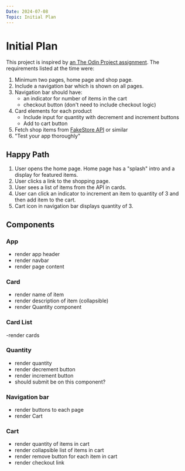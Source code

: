 ```yaml
---
Date: 2024-07-08
Topic: Initial Plan
---
```


# Initial Plan

This project is inspired by [an The Odin Project assignment](https://www.theodinproject.com/lessons/react-new-shopping-cart). The requirements listed at the time were:

1. Minimum two pages, home page and shop page.
2. Include a navigation bar which is shown on all pages.
3. Navigation bar should have:
    - an indicator for number of items in the cart
    - checkout button (don't need to include checkout logic)
4. Card elements for each product
    - Include input for quantity with decrement and increment buttons
    - Add to cart button
5. Fetch shop items from [FakeStore API](https://fakestoreapi.com/) or similar
6. "Test your app thoroughly"

## Happy Path

1. User opens the home page. Home page has a "splash" intro and a display for featured items.
2. User clicks a link to the shopping page.
3. User sees a list of items from the API in cards.
4. User can click an indicator to increment an item to quantity of 3 and then add item to the cart.
5. Cart icon in navigation bar displays quantity of 3.

## Components

### App

- render app header
- render navbar
- render page content

### Card

- render name of item
- render description of item (collapsible)
- render Quantity component

### Card List

-render cards

### Quantity

- render quantity
- render decrement button
- render increment button
- should submit be on this component?

### Navigation bar

- render buttons to each page
- render Cart

### Cart

- render quantity of items in cart
- render collapsible list of items in cart
- render remove button for each item in cart
- render checkout link
